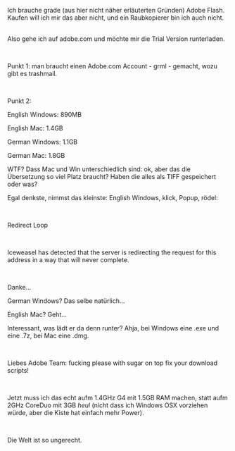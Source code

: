 <html><body><p>Ich brauche grade (aus hier nicht näher erläuterten Gründen) Adobe Flash. Kaufen will ich mir das aber nicht, und ein Raubkopierer bin ich auch nicht.<br>

<br>

Also gehe ich auf adobe.com und möchte mir die Trial Version runterladen.<br>

<br>

Punkt 1: man braucht einen Adobe.com Account - grml - gemacht, wozu gibt es trashmail.<br>

<br>

Punkt 2:<br>

English Windows: 890MB<br>

English Mac: 1.4GB<br>

German Windows: 1.1GB<br>

German Mac: 1.8GB<br>

WTF? Dass Mac und Win unterschiedlich sind: ok, aber das die Übersetzung so viel Platz braucht? Haben die alles als TIFF gespeichert oder was?<br>

Egal denkste, nimmst das kleinste: English Windows, klick, Popup, rödel:<br>

<br>

Redirect Loop<br>

<br>

Iceweasel has detected that the server is redirecting the request for this address in a way that will never complete.<br>

<br>

Danke...<br>

German Windows? Das selbe natürlich...<br>

English Mac? Geht...<br>

Interessant, was lädt er da denn runter? Ahja, bei Windows eine .exe und eine .7z, bei Mac eine .dmg.<br>

<br>

Liebes Adobe Team: fucking please with sugar on top fix your download scripts!<br>

<br>

Jetzt muss ich das echt aufm 1.4GHz G4 mit 1.5GB RAM machen, statt aufm 2GHz CoreDuo mit 3GB *heul* (nicht dass ich Windows OSX vorziehen würde, aber die Kiste hat einfach mehr Power).<br>

<br>

Die Welt ist so ungerecht.</p></body></html>
